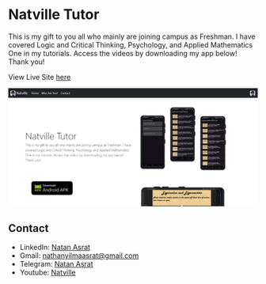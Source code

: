 # Natville Tutor

This is my gift to you all who mainly are joining campus as Freshman. I have covered Logic and Critical Thinking, Psychology, and Applied Mathematics One in my tutorials. Access the videos by downloading my app below! Thank you!

View Live Site [here](https://natville-freshman-tutor.onrender.com/)

![Screenshot](./natville_freshman_ss.JPG)

## Contact
 - LinkedIn: [Natan Asrat](https://linkedin.com/in/natan-asrat)
 - Gmail: nathanyilmaasrat@gmail.com
 - Telegram: [Natan Asrat](https://t.me/fail_your_way_to_success)
 - Youtube: [Natville](https://www.youtube.com/@natvilletutor)